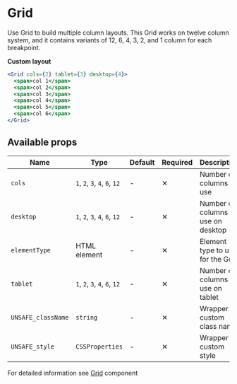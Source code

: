 # Grid

Use Grid to build multiple column layouts. This Grid works on twelve column system, and it contains variants of 12, 6, 4, 3, 2, and 1 column for each breakpoint.

**Custom layout**

```jsx
<Grid cols={2} tablet={3} desktop={4}>
  <span>col 1</span>
  <span>col 2</span>
  <span>col 3</span>
  <span>col 4</span>
  <span>col 5</span>
  <span>col 6</span>
</Grid>
```

## Available props

| Name               | Type                          | Default | Required | Description                         |
| ------------------ | ----------------------------- | ------- | -------- | ----------------------------------- |
| `cols`             | `1`, `2`, `3`, `4`, `6`, `12` | -       | ✕        | Number of columns to use            |
| `desktop`          | `1`, `2`, `3`, `4`, `6`, `12` | -       | ✕        | Number of columns to use on desktop |
| `elementType`      | HTML element                  | -       | ✕        | Element type to use for the Grid    |
| `tablet`           | `1`, `2`, `3`, `4`, `6`, `12` | -       | ✕        | Number of columns to use on tablet  |
| `UNSAFE_className` | `string`                      | -       | ✕        | Wrapper custom class name           |
| `UNSAFE_style`     | `CSSProperties`               | -       | ✕        | Wrapper custom style                |

For detailed information see [Grid](https://github.com/lmc-eu/spirit-design-system/blob/main/packages/web/src/scss/components/Grid/README.md) component
